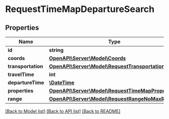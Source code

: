 # RequestTimeMapDepartureSearch

## Properties
Name | Type | Description | Notes
------------ | ------------- | ------------- | -------------
**id** | **string** |  | 
**coords** | [**OpenAPI\Server\Model\Coords**](Coords.md) |  | 
**transportation** | [**OpenAPI\Server\Model\RequestTransportation**](RequestTransportation.md) |  | 
**travelTime** | **int** |  | 
**departureTime** | [**\DateTime**](\DateTime.md) |  | 
**properties** | [**OpenAPI\Server\Model\RequestTimeMapProperty**](RequestTimeMapProperty.md) |  | [optional] 
**range** | [**OpenAPI\Server\Model\RequestRangeNoMaxResults**](RequestRangeNoMaxResults.md) |  | [optional] 

[[Back to Model list]](../README.md#documentation-for-models) [[Back to API list]](../README.md#documentation-for-api-endpoints) [[Back to README]](../README.md)


